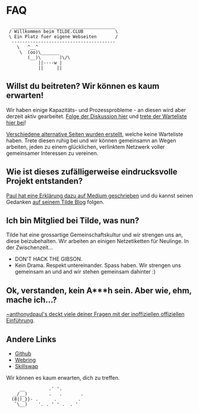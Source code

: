 # FAQ

      _______________________________________
     / Willkommen beim TILDE.CLUB            \
     \ Ein Platz fuer eigene Webseiten       /
      ---------------------------------------
        \   ^__^
         \  (oo)\_______
            (__)\       )\/\
                ||----w |
                ||     ||

## Willst du beitreten? Wir können es kaum erwarten!

Wir haben einige Kapazitäts- und Prozessprobleme - an diesen wird aber derzeit aktiv gearbeitet. [Folge der Diskussion hier](https://github.com/tildeclub/tilde.club/issues/18) und [trete der Warteliste hier bei](http://goo.gl/forms/gRMRT1YBU4)!

[Verschiedene alternative Seiten wurden erstellt](http://tilde.club/%7Epfhawkins/othertildes.html), welche keine Warteliste haben. Trete diesen ruhig bei und wir können gemeinsamn an Wegen arbeiten, jeden zu einem glücklichen, verlinktem Netzwerk voller gemeinsamer Interessen zu vereinen.


## Wie ist dieses zufälligerweise eindrucksvolle Projekt entstanden?

[Paul hat eine Erklärung dazu auf Medium geschrieben](https://medium.com/message/tilde-club-i-had-a-couple-drinks-and-woke-up-with-1-000-nerds-a8904f0a2ebf) und du kannst seinen Gedanken [auf seinem Tilde Blog](http://tilde.club/~ford/) folgen.

## Ich bin Mitglied bei Tilde, was nun?

Tilde hat eine grossartige Gemeinschaftskultur und wir strengen uns an, diese beizubehalten. Wir arbeiten an einigen Netzetiketten für Neulinge. In der Zwischenzeit... 

- DON'T HACK THE GIBSON.
- Kein Drama. Respekt untereinander. Spass haben. Wir strengen uns gemeinsam an und and wir stehen gemeinsam dahinter :)

## Ok, verstanden, kein A***h sein. Aber wie, ehm, mache ich...?

[~anthonydpaul's deckt viele deiner Fragen mit der inoffiziellen offiziellen Einführung](http://tilde.club/~anthonydpaul/primer.html).

## Andere Links
- [Github](https://github.com/tildeclub/tilde.club)
- [Webring](http://tilde.club/~harper/link.html?action=join) 
- [Skillswap](http://goo.gl/forms/LT2bDgtmwH)

Wir können es kaum erwarten, dich zu treffen.
 
 
         __         .' '.
       _/__)        .   .       .
      (8|)_}}- .      .        .
       `\__)    '. . ' ' .  . '
